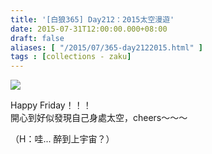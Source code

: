 ```yaml
---
title: '[白狼365] Day212：2015太空漫遊'
date: 2015-07-31T12:00:00.000+08:00
draft: false
aliases: [ "/2015/07/365-day2122015.html" ]
tags : [collections - zaku]
---
```


![](/images/zaku212.jpg)

Happy Friday！！！  
開心到好似發現自己身處太空，cheers～～～  
  
（H：哇... 醉到上宇宙？）
